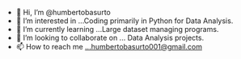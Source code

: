 - 👋 Hi, I’m @humbertobasurto
- 👀 I’m interested in ...Coding primarily in Python for Data Analysis.
- 🌱 I’m currently learning ...Large dataset managing programs.
- 💞️ I’m looking to collaborate on ... Data Analysis projects.
- 📫 How to reach me ...humbertobasurto001@gmail.com

<!---
humbertobasurto/humbertobasurto is a ✨ special ✨ repository because its `README.md` (this file) appears on your GitHub profile.
You can click the Preview link to take a look at your changes.
--->
